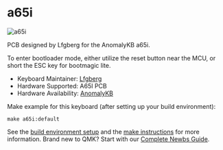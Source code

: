# a65i

![a65i](https://i.imgur.com/J4fzVVth.jpg)

PCB designed by Lfgberg for the AnomalyKB a65i.

To enter bootloader mode, either utilize the reset button near the MCU, or short the ESC key for bootmagic lite.

* Keyboard Maintainer: [Lfgberg](https://github.com/lfgberg)
* Hardware Supported: A65I PCB
* Hardware Availability: [AnomalyKB](anomalykb.co)

Make example for this keyboard (after setting up your build environment):

    make a65i:default

See the [build environment setup](https://docs.qmk.fm/#/getting_started_build_tools) and the [make instructions](https://docs.qmk.fm/#/getting_started_make_guide) for more information. Brand new to QMK? Start with our [Complete Newbs Guide](https://docs.qmk.fm/#/newbs).
